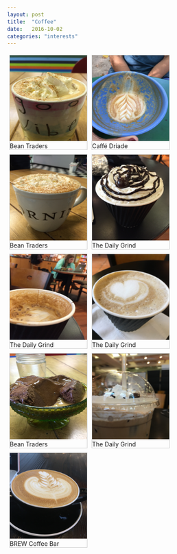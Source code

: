 ```yaml
---
layout: post
title:  "Coffee"
date:   2016-10-02
categories: "interests"
---
```


<html>
<head>
<style>
div.img {
	margin: 5px;
	border: 1px solid #ccc;
	float: left;
	width: 180px;
}

div.img:hover {
	border: 1px solid #777;
}

div.img img {
	width: 100%;
	height: auto;
}

div.desc {
	padding: 15px;
	text-align: center;
}
</style>
</head>

<body>

<div class = "img">
	<a target = "_blank" href="/IMG_0430.jpg">
		<img src="/IMG_0430.jpg" width = "300" height = "200">
	</a>
	<div class="desc"> Bean Traders </div>
</div>

<div class = "img">
	<a target = "_blank" href="/IMG_0521.jpg">
		<img src="/IMG_0521.jpg" width = "300" height = "200">
	</a>
	<div class="desc"> Caffé Driade </div>
</div>

<div class = "img">
	<a target = "_blank" href="/IMG_0840.jpg">
		<img src="/IMG_0840.jpg" width = "300" height = "200">
	</a>
	<div class="desc"> Bean Traders </div>
</div>

<div class = "img">
	<a target = "_blank" href="/IMG_1032.jpg">
		<img src="/IMG_1032.jpg" width = "300" height = "200">
	</a>
	<div class="desc"> The Daily Grind </div>
</div>

<div class = "img">
	<a target = "_blank" href="/IMG_1179.jpg">
		<img src="/IMG_1179.jpg" width = "300" height = "200">
	</a>
	<div class="desc"> The Daily Grind </div>
</div>

<div class = "img">
	<a target = "_blank" href="/IMG_1253.jpg">
		<img src="/IMG_1253.jpg" width = "300" height = "200">
	</a>
	<div class="desc"> The Daily Grind </div>
</div>

<div class = "img">
	<a target = "_blank" href="/IMG_1386.jpg">
		<img src="/IMG_1386.jpg" width = "300" height = "200">
	</a>
	<div class="desc"> Bean Traders </div>
</div>

<div class = "img">
	<a target = "_blank" href="/IMG_1614.jpg">
		<img src="/IMG_1614.jpg" width = "300" height = "200">
	</a>
	<div class="desc"> The Daily Grind </div>
</div>

<div class = "img">
	<a target = "_blank" href="/IMG_1689.jpg">
		<img src="/IMG_1689.jpg" width = "300" height = "200">
	</a>
	<div class="desc"> BREW Coffee Bar </div>
</div>

</body>
</html>